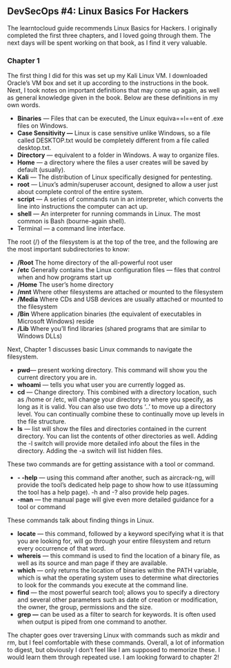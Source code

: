 ## DevSecOps #4: Linux Basics For Hackers

The learntocloud guide recommends Linux Basics for Hackers. I originally completed the first three chapters, and I loved going through them. The next days will be spent working on that book, as I find it very valuable.

### Chapter 1

The first thing I did for this was set up my Kali Linux VM. I downloaded Oracle’s VM box and set it up according to the instructions in the book. Next, I took notes on important definitions that may come up again, as well as general knowledge given in the book. Below are these definitions in my own words.

- **Binaries** — Files that can be executed, the Linux equiva==l==ent of .exe files on Windows.
- **Case Sensitivity —** Linux is case sensitive unlike Windows, so a file called DESKTOP.txt would be completely different from a file called desktop.txt.
- **Directory** — equivalent to a folder in Windows. A way to organize files.
- **Home** — a directory where the files a user creates will be saved by default (usually).
- **Kali** — The distribution of Linux specifically designed for pentesting.
- **root** — Linux’s admin/superuser account, designed to allow a user just about complete control of the entire system.
- **script** — A series of commands run in an interpreter, which converts the line into instructions the computer can act up.
- **shell** — An interpreter for running commands in Linux. The most common is Bash (bourne-again shell).
- Terminal — a command line interface.

The root (/) of the filesystem is at the top of the tree, and the following are the most important subdirectories to know:

- **/Root** The home directory of the all-­powerful root user
- **/etc** Generally contains the Linux configuration files — files that control when and how programs start up
- **/Home** The user’s home directory
- **/mnt** Where other filesystems are attached or mounted to the filesystem
- **/Media** Where CDs and USB devices are usually attached or mounted to the filesystem
- **/Bin** Where application binaries (the equivalent of executables in Microsoft Windows) reside
- **/Lib** Where you’ll find libraries (shared programs that are similar to Windows DLLs)

Next, Chapter 1 discusses basic Linux commands to navigate the filesystem.

- **pwd**— present working directory. This command will show you the current directory you are in.
- **whoami** — tells you what user you are currently logged as.
- **cd** — Change directory. This combined with a directory location, such as /home or /etc, will change your directory to where you specify, as long as it is valid. You can also use two dots ‘..’ to move up a directory level. You can continually combine these to continually move up levels in the file structure.
- **ls** — list will show the files and directories contained in the current directory. You can list the contents of other directories as well. Adding the -l switch will provide more detailed info about the files in the directory. Adding the -a switch will list hidden files.

These two commands are for getting assistance with a tool or command.

- **- -help** — using this command after another, such as aircrack-ng, will provide the tool’s dedicated help page to show how to use it(assuming the tool has a help page). -h and -? also provide help pages.
- **-man** — the manual page will give even more detailed guidance for a tool or command

These commands talk about finding things in Linux.

- **locate** — this command, followed by a keyword specifying what it is that you are looking for, will go through your entire filesystem and return every occurrence of that word.
- **whereis** — this command is used to find the location of a binary file, as well as its source and man page if they are available.
- **which** — only returns the location of binaries within the PATH variable, which is what the operating system uses to determine what directories to look for the commands you execute at the command line.
- **find** — the most powerful search tool; allows you to specify a directory and several other parameters such as date of creation or modification, the owner, the group, permissions and the size.
- **grep —** can be used as a filter to search for keywords. It is often used when output is piped from one command to another.

The chapter goes over traversing Linux with commands such as mkdir and rm, but I feel comfortable with these commands. Overall, a lot of information to digest, but obviously I don’t feel like I am supposed to memorize these. I would learn them through repeated use. I am looking forward to chapter 2!

